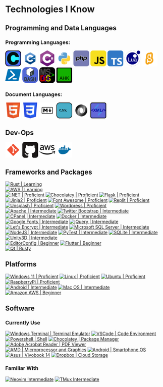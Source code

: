 <!-- markdownlint-disable MD013 -->

# Technologies I Know #

## Programming and Data Languages ##

### Programming Languages: ###

<a href="https://www.open-std.org/jtc1/sc22/wg14/"><img width="50" src="/Assets/Icons/c_badge.svg" alt="C" /></a> <a href="https://isocpp.org/"><img width="50" src="/Assets/node_modules/super-tiny-icons/images/svg/cplusplus.svg" alt="C++" /></a> <a href="https://dotnet.microsoft.com/en-us/languages/csharp"><img width="50" src="/Assets/Icons/C-Sharp.svg" alt="C#" /></a> <a href="https://www.python.org/"><img width="50" src="/Assets/node_modules/super-tiny-icons/images/svg/python.svg" alt="Python 3.11" /></a> <a href="https://www.php.net/"><img width="50" src="/Assets/node_modules/super-tiny-icons/images/svg/php.svg" alt="PHP 7.0" /></a> <a href="https://developer.mozilla.org/en-US/docs/Web/javascript"><img width="50" src="/Assets/node_modules/super-tiny-icons/images/svg/javascript.svg" alt="JavaScript" /></a> <a href="https://www.typescriptlang.org/"><img width="50" src="/Assets/node_modules/super-tiny-icons/images/svg/typescript.svg" alt="TypeScript" /></a> <a href="https://www.lua.org/"><img width="50" src="/Assets/Icons/lua-icon.svg" alt="Lua" /></a> <a href="https://scratch.mit.edu/"><img width="50" src="/Assets/Icons/scratch-icon.svg" alt="Scratch" /></a> <a href="https://learn.microsoft.com/en-us/powershell/"><img width="50" src="/Assets/Icons/powershell-icon.svg" alt="Powershell" /></a> <a href="https://www.gnu.org/software/bash/"><img width="50" src="/Assets/Icons/bash.svg" alt="Bash" /></a> <a href="https://learn.microsoft.com/en-us/windows-server/administration/windows-commands/windows-commands"><img width="50" src="/Assets/Icons/batch.svg" alt="Batch Script" /></a> <a href="https://www.autohotkey.com/"><img width="50" src="/Assets/Icons/autohotkey.svg" alt="AutoHotKey" /></a>
<br />

### Document Languages: ###

<a href="https://www.w3.org/html/"><img width="50" src="/Assets/node_modules/super-tiny-icons/images/svg/html5.svg" alt="HTML5" /></a> <a href="https://www.w3.org/Style/CSS/Overview.en.html"><img width="50" src="/Assets/node_modules/super-tiny-icons/images/svg/css3.svg" alt="CSS3" /></a> <a href="https://daringfireball.net/projects/markdown/"><img width="50" src="/Assets/node_modules/super-tiny-icons/images/svg/markdown.svg" alt="Markdown" /></a> <a href="https://en.wikipedia.org/wiki/Comma-separated_values"><img width="50" src="/Assets/Icons/CSV_badge.svg" alt="CSV" /></a> <a href="https://www.json.org/json-en.html"><img width="50" src="/Assets/node_modules/super-tiny-icons/images/svg/json.svg" alt="JSON" /></a> <a href="https://www.w3.org/XML/"><img width="50" src="/Assets/Icons/XML_badge.svg" alt="XML" /></a>
<!-- <img width="50" src="/Assets/Icons/dockerfile.svg" alt="Dockerfile" />
<img width="50" src="/Assets/Icons/docker-compose.svg" alt="Docker-Compose" /> -->
<!-- <img width="50" src="/Assets/Icons/ini.svg" alt="[INI]" /> -->
<!-- <img width="50" src="/Assets/Icons/yaml.svg" alt="YAML" /> -->

## Dev-Ops ##

<a href="https://git-scm.com/"><img width="50" src="/Assets/node_modules/super-tiny-icons/images/svg/git.svg" alt="Git" /></a> <a href="https://github.com/GinoMan/"><img width="50" src="/Assets/node_modules/super-tiny-icons/images/svg/github.svg" alt="Github" /></a> <a href="https://aws.amazon.com/"><img width="50" src="/Assets/Icons/amazonaws.svg" alt="Amazon AWS" /></a> <a href="https://www.docker.com/"><img width="50" src="/Assets/node_modules/super-tiny-icons/images/svg/docker.svg" alt="Docker" /></a>
<!-- <a href="https://trello.com/"><img width="50" src="/Assets/node_modules/super-tiny-icons/images/svg/trello.svg" alt="Trello" /></a> -->

<!-- Add The following Technologies:
- 
-->

## Frameworks and Packages ##

[![Rust | Learning](https://img.shields.io/badge/Rust-Learning-orange?logo=rust&logoColor=white&style=flat)](https://www.rust-lang.org)<br/>
[![AWS | Learning](https://img.shields.io/badge/AWS-Learning-orange?logo=amazonaws&logoColor=white&style=flat)](https://aws.amazon.com)<br/>
[![.NET | Proficient](https://img.shields.io/badge/.NET-Proficient-darkgreen?logo=dotnet&logoColor=white&style=flat)](https://dotnet.microsoft.com/en-us/)
[![Chocolatey | Proficient](https://img.shields.io/badge/Chocolatey-Proficient-darkgreen?logo=chocolatey&logoColor=white&style=flat)](https://community.chocolatey.org/)
[![Flask | Proficient](https://img.shields.io/badge/Flask-Proficient-darkgreen?logo=flask&logoColor=white&style=flat)](https://flask.palletsprojects.com)
[![Jinja2 | Proficient](https://img.shields.io/badge/Jinja2-Proficient-darkgreen?logo=jinja&logoColor=white&style=flat)](https://jinja.palletsprojects.com)
[![Font Awesome | Proficient](https://img.shields.io/badge/Font%20Awesome-Proficient-darkgreen?logo=fontawesome&logoColor=white&style=flat)](https://fontawesome.com/)
[![Replit | Proficient](https://img.shields.io/badge/Replit-Proficient-darkgreen?logo=replit&logoColor=white&style=flat)](https://replit.com/@GinoMan)
[![Unsplash | Proficient](https://img.shields.io/badge/Unsplash-Proficient-darkgreen?logo=unsplash&logoColor=white&style=flat)](https://unsplash.com/)
[![Wordpress | Proficient](https://img.shields.io/badge/Wordpress-Proficient-darkgreen?logo=wordpress&logoColor=white&style=flat)](https://wordpress.org/)<br/>
[![Apache | Intermediate](https://img.shields.io/badge/Apache%20HTTPd-Intermediate-yellowgreen?logo=apache&logoColor=white&style=flat)](https://httpd.apache.org/)
[![Twitter Bootstrap | Intermediate](https://img.shields.io/badge/Twitter%20Bootstrap-Intermediate-yellowgreen?logo=bootstrap&logoColor=white&style=flat)](https://getbootstrap.com/2.0.2/)
[![CPanel | Intermediate](https://img.shields.io/badge/CPanel-Intermediate-yellowgreen?logo=alpinelinux&logoColor=white&style=flat)](https://www.cpanel.com/)
[![Docker | Intermediate](https://img.shields.io/badge/Docker-Intermediate-yellowgreen?logo=docker&logoColor=white&style=flat)](https://docker.io)
[![Google Fonts | Intermediate](https://img.shields.io/badge/Google%20Fonts-Intermediate-yellowgreen?logo=googlefonts&logoColor=white&style=flat)](https://fonts.google.com)
[![jQuery | Intermediate](https://img.shields.io/badge/jQuery-Intermediate-yellowgreen?logo=jquery&logoColor=white&style=flat)](https://jquery.com/)
[![Let's Encrypt | Intermediate](https://img.shields.io/badge/Let's%20Encrypt-Intermediate-yellowgreen?logo=letsencrypt&logoColor=white&style=flat)](https://letsencrypt.org/)
[![Microsoft SQL Server | Intermediate](https://img.shields.io/badge/Microsoft_SQL_Server-Intermediate-yellowgreen?logo=microsoftsqlserver&logoColor=white&style=flat)](https://www.microsoft.com/en-us/sql-server/)
[![NodeJS | Intermediate](https://img.shields.io/badge/NodeJS-Intermediate-yellowgreen?logo=nodedotjs&logoColor=white&style=flat)](https://nodejs.org/)
[![PyTest | Intermediate](https://img.shields.io/badge/PyTest-Intermediate-yellowgreen?logo=pytest&logoColor=white&style=flat)](https://pytest.org/)
[![SQLite | Intermediate](https://img.shields.io/badge/SQLite-Intermediate-yellowgreen?logo=sqlite&logoColor=white&style=flat)](https://www.sqlite.org/index.html)
[![Unity3D | Intermediate](https://img.shields.io/badge/Unity3D-Intermediate-yellowgreen?logo=unity&logoColor=white&style=flat)](https://unity.com/)<br/>
[![EditorConfig | Beginner](https://img.shields.io/badge/EditorConfig-Beginner-blue?logo=editorconfig&logoColor=white&style=flat)](https://editorconfig.org/)
[![Flutter | Beginner](https://img.shields.io/badge/Flutter-Beginner-blue?logo=flutter&logoColor=white&style=flat)](https://flutter.dev/)<br/>
[![Qt | Rusty](https://img.shields.io/badge/Qt-Rusty-darkred?logo=qt&logoColor=white&style=flat)](https://www.qt.io/)

## Platforms ##

[![Windows 11 | Proficient](https://img.shields.io/badge/Windows_11-Proficient-darkgreen?logo=windows&logoColor=white&style=flat)](https://www.microsoft.com/en-us/windows)
[![Linux | Proficient](https://img.shields.io/badge/Linux-Proficient-darkgreen?logo=linux&logoColor=white&style=flat)](https://www.linux.com/)
[![Ubuntu | Proficient](https://img.shields.io/badge/Ubuntu-Proficient-darkgreen?logo=ubuntu&logoColor=white&style=flat)](https://ubuntu.com/)
[![RaspberryPi | Proficient](https://img.shields.io/badge/RaspberryPi-Proficient-darkgreen?logo=raspberrypi&logoColor=white&style=flat)](https://www.raspberrypi.com/)<br/>
[![Android | Intermediate](https://img.shields.io/badge/Android-Intermediate-yellowgreen?logo=android&logoColor=white&style=flat)](https://www.android.com/)
[![Mac OS | Intermediate](https://img.shields.io/badge/Mac%20OS-Intermediate-yellowgreen?logo=macos&logoColor=white&style=flat)](https://www.apple.com/in/macos/monterey/)
[![Amazon AWS | Beginner](https://img.shields.io/badge/Amazon_AWS-Beginner-darkgreen?logo=amazonaws&logoColor=white&style=flat)](https://aws.amazon.com/)

## Software ##

### Currently Use ###

[![Windows Terminal | Terminal Emulator](https://img.shields.io/badge/Windows_Terminal-Terminal_Emulator-darkgreen?logo=windowsterminal&logoColor=white&style=flat)](https://github.com/microsoft/terminal)
[![VSCode | Code Environment](https://img.shields.io/badge/VSCode-Code_Environment-darkgreen?logo=visualstudiocode&logoColor=white&style=flat)](https://code.visualstudio.com)
[![Powershell | Shell](https://img.shields.io/badge/Powershell-Shell-darkgreen?logo=powershell&logoColor=white&style=flat)](https://learn.microsoft.com/en-us/powershell/)
[![Chocolatey | Package Manager](https://img.shields.io/badge/Chocolatey-Package_Manager-darkgreen?logo=chocolatey&logoColor=white&style=flat)](https://community.chocolatey.org/)
[![Adobe Acrobat Reader | PDF Viewer](https://img.shields.io/badge/Adobe_Acrobat_Reader-PDF_Viewer-darkgreen?logo=adobeacrobatreader&logoColor=white&style=flat)](https://www.adobe.com/acrobat)
[![AMD | Microprocessor and Graphics](https://img.shields.io/badge/AMD-Microprocessor_and_Graphics-darkgreen?logo=amd&logoColor=white&style=flat)](https://www.amd.com)
[![Android | Smartphone OS](https://img.shields.io/badge/Android-Smartphone_OS-darkgreen?logo=android&logoColor=white&style=flat)](https://android.google.com)
[![Asus | Vivobook 14](https://img.shields.io/badge/Asus-Vivobook_14-darkgreen?logo=asus&logoColor=white&style=flat)](https://asus.com)
[![Dropbox | Cloud Storage](https://img.shields.io/badge/Dropbox-Cloud_Storage-darkblue?logo=dropbox&logoColor=white&style=flat)](https://dropbox.com)

### Familiar With ###

[![Neovim Intermediate](https://img.shields.io/badge/Neovim-Intermediate-yellowgreen?logo=neovim&logoColor=white&style=flat)](https://neovim.io/)
[![TMux Intermediate](https://img.shields.io/badge/TMux-Intermediate-yellowgreen?logo=tmux&logoColor=white&style=flat)](https://github.com/tmux/tmux)

<!-- 
Using:
- adblockplus
- adobeacrobatreader
- amd
- android
- apache
- asus
- autohotkey
- battledotnet
- chocolatey
- codecov
- curl
- discord
- docker
- dropbox
- duckduckgo
- epicgames
- 

Look Into:
- codersrank
- codewars

Familiar With:
- dovecot

-->